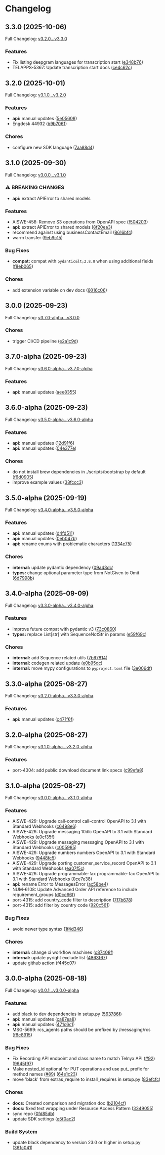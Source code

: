 # Changelog

## 3.3.0 (2025-10-06)

Full Changelog: [v3.2.0...v3.3.0](https://github.com/team-telnyx/telnyx-python/compare/v3.2.0...v3.3.0)

### Features

* Fix listing deepgram languages for transcription start ([e348b76](https://github.com/team-telnyx/telnyx-python/commit/e348b7666742f3449cf70eef7801f3e68fc31026))
* TELAPPS-5367: Update transcription start docs ([ce4c62c](https://github.com/team-telnyx/telnyx-python/commit/ce4c62ca1e2c210975be6a6844efaa39244658c4))

## 3.2.0 (2025-10-01)

Full Changelog: [v3.1.0...v3.2.0](https://github.com/team-telnyx/telnyx-python/compare/v3.1.0...v3.2.0)

### Features

* **api:** manual updates ([5e05608](https://github.com/team-telnyx/telnyx-python/commit/5e05608fdb6f8d602f7df918ed09491afa4129b3))
* Engdesk 44932 ([b9b7061](https://github.com/team-telnyx/telnyx-python/commit/b9b7061707f8ed70ca643ef31fd594a020d496c3))


### Chores

* configure new SDK language ([7aa88d4](https://github.com/team-telnyx/telnyx-python/commit/7aa88d4d43461cabc3a96107b863dc4f5731f0cf))

## 3.1.0 (2025-09-30)

Full Changelog: [v3.0.0...v3.1.0](https://github.com/team-telnyx/telnyx-python/compare/v3.0.0...v3.1.0)

### ⚠ BREAKING CHANGES

* **api:** extract APIError to shared models

### Features

* AISWE-458: Remove S3 operations from OpenAPI spec ([f504203](https://github.com/team-telnyx/telnyx-python/commit/f504203bba7bf84daff33194f57b4acb8d2b0621))
* **api:** extract APIError to shared models ([8f20ea3](https://github.com/team-telnyx/telnyx-python/commit/8f20ea354d15ce66699a1b872c256920c3853eb8))
* recommend against using businessContactEmail ([8616bf4](https://github.com/team-telnyx/telnyx-python/commit/8616bf4e1c18023e575c0841ac51631c56630b7a))
* warm transfer ([9eb9c15](https://github.com/team-telnyx/telnyx-python/commit/9eb9c15000602213058fe88a705f88466439ad6f))


### Bug Fixes

* **compat:** compat with `pydantic&lt;2.8.0` when using additional fields ([f8eb065](https://github.com/team-telnyx/telnyx-python/commit/f8eb06586b920066deba23461002e6cb76ba8f83))


### Chores

* add extension variable on dev docs ([6016c06](https://github.com/team-telnyx/telnyx-python/commit/6016c06ae87381051bc85f593cde1c10fdd6d650))

## 3.0.0 (2025-09-23)

Full Changelog: [v3.7.0-alpha...v3.0.0](https://github.com/team-telnyx/telnyx-python/compare/v3.7.0-alpha...v3.0.0)

### Chores

* trigger CI/CD pipeline ([e2a1c9d](https://github.com/team-telnyx/telnyx-python/commit/e2a1c9d5f7d6e0c64ed3e7b3578aff0684283f47))

## 3.7.0-alpha (2025-09-23)

Full Changelog: [v3.6.0-alpha...v3.7.0-alpha](https://github.com/team-telnyx/telnyx-python/compare/v3.6.0-alpha...v3.7.0-alpha)

### Features

* **api:** manual updates ([aee8355](https://github.com/team-telnyx/telnyx-python/commit/aee8355d4c368124161e2ac0f8c7f9ab87010b0e))

## 3.6.0-alpha (2025-09-23)

Full Changelog: [v3.5.0-alpha...v3.6.0-alpha](https://github.com/team-telnyx/telnyx-python/compare/v3.5.0-alpha...v3.6.0-alpha)

### Features

* **api:** manual updates ([12d91f6](https://github.com/team-telnyx/telnyx-python/commit/12d91f63949e7097d424fabd0de50fa74f7cce65))
* **api:** manual updates ([04e377e](https://github.com/team-telnyx/telnyx-python/commit/04e377ec69cfdfadb46eff9f4008dee6460ec21a))


### Chores

* do not install brew dependencies in ./scripts/bootstrap by default ([f6d0905](https://github.com/team-telnyx/telnyx-python/commit/f6d09059d41e721669697646dc072b9eca5e2c5b))
* improve example values ([38fccc3](https://github.com/team-telnyx/telnyx-python/commit/38fccc3883c842b436400beab2f5cc9932bc9039))

## 3.5.0-alpha (2025-09-19)

Full Changelog: [v3.4.0-alpha...v3.5.0-alpha](https://github.com/team-telnyx/telnyx-python/compare/v3.4.0-alpha...v3.5.0-alpha)

### Features

* **api:** manual updates ([d4fd511](https://github.com/team-telnyx/telnyx-python/commit/d4fd5118081b91c12d3bf2a77c0ba1f12a7a04cb))
* **api:** manual updates ([0eb047b](https://github.com/team-telnyx/telnyx-python/commit/0eb047bc54d338569aa15df91c1ebf7f741f3ec8))
* **api:** rename enums with problematic characters ([1334c75](https://github.com/team-telnyx/telnyx-python/commit/1334c755da81fe115f35af23fceb1064fd3c2bc5))


### Chores

* **internal:** update pydantic dependency ([09a43dc](https://github.com/team-telnyx/telnyx-python/commit/09a43dc632831b1d7ae2f571a8d426cb57422526))
* **types:** change optional parameter type from NotGiven to Omit ([6d7998b](https://github.com/team-telnyx/telnyx-python/commit/6d7998be4ca9225e05ce8e17a7cd92b3ba5aeb06))

## 3.4.0-alpha (2025-09-09)

Full Changelog: [v3.3.0-alpha...v3.4.0-alpha](https://github.com/team-telnyx/telnyx-python/compare/v3.3.0-alpha...v3.4.0-alpha)

### Features

* improve future compat with pydantic v3 ([73c0860](https://github.com/team-telnyx/telnyx-python/commit/73c086030a85645d66a8c743c7fe26e35f25b835))
* **types:** replace List[str] with SequenceNotStr in params ([e59f69c](https://github.com/team-telnyx/telnyx-python/commit/e59f69c554f2a6e08323d1622bc60cba509c0e29))


### Chores

* **internal:** add Sequence related utils ([7b67814](https://github.com/team-telnyx/telnyx-python/commit/7b678144f51fa389e0277ce3f9ac3bbc5593636c))
* **internal:** codegen related update ([e0b95dc](https://github.com/team-telnyx/telnyx-python/commit/e0b95dcd80a265ca31597a597d344bd97a07be28))
* **internal:** move mypy configurations to `pyproject.toml` file ([3e006df](https://github.com/team-telnyx/telnyx-python/commit/3e006df10471a1e4730b03eca1c9399e744c659f))

## 3.3.0-alpha (2025-08-27)

Full Changelog: [v3.2.0-alpha...v3.3.0-alpha](https://github.com/team-telnyx/telnyx-python/compare/v3.2.0-alpha...v3.3.0-alpha)

### Features

* **api:** manual updates ([c471f6f](https://github.com/team-telnyx/telnyx-python/commit/c471f6f7595e375725124181460385b57c3335f4))

## 3.2.0-alpha (2025-08-27)

Full Changelog: [v3.1.0-alpha...v3.2.0-alpha](https://github.com/team-telnyx/telnyx-python/compare/v3.1.0-alpha...v3.2.0-alpha)

### Features

* port-4304: add public download document link specs ([c99efa8](https://github.com/team-telnyx/telnyx-python/commit/c99efa8fe272848ccdb18b984238b44f065dd0b2))

## 3.1.0-alpha (2025-08-27)

Full Changelog: [v3.0.0-alpha...v3.1.0-alpha](https://github.com/team-telnyx/telnyx-python/compare/v3.0.0-alpha...v3.1.0-alpha)

### Features

* AISWE-429: Upgrade call-control call-control OpenAPI to 3.1 with Standard Webhooks ([c6498e6](https://github.com/team-telnyx/telnyx-python/commit/c6498e6e628c19175191de0092ba897c69318d0d))
* AISWE-429: Upgrade messaging 10dlc OpenAPI to 3.1 with Standard Webhooks ([e0cf35f](https://github.com/team-telnyx/telnyx-python/commit/e0cf35f4d12d8f24e26dab02909e238c02d22465))
* AISWE-429: Upgrade messaging messaging OpenAPI to 3.1 with Standard Webhooks ([c005985](https://github.com/team-telnyx/telnyx-python/commit/c005985aaacf9a41cf889bf15e6eb40d1a773e44))
* AISWE-429: Upgrade numbers numbers OpenAPI to 3.1 with Standard Webhooks ([9448fc5](https://github.com/team-telnyx/telnyx-python/commit/9448fc586b6de3896cfacc01f4153650c3cd0d2b))
* AISWE-429: Upgrade porting customer_service_record OpenAPI to 3.1 with Standard Webhooks ([ea07f5c](https://github.com/team-telnyx/telnyx-python/commit/ea07f5c8688b990d4890f28e377ec20074993ace))
* AISWE-429: Upgrade programmable-fax programmable-fax OpenAPI to 3.1 with Standard Webhooks ([0ce7e38](https://github.com/team-telnyx/telnyx-python/commit/0ce7e38f1a87f45e1a60570322bae101b8646286))
* **api:** rename Error to MessagesError ([ac58be4](https://github.com/team-telnyx/telnyx-python/commit/ac58be4181157fce47ac0bbc077dc2f0b73985e8))
* NUM-6108: Update Advanced Order API reference to include requirement_groups ([d0cc66f](https://github.com/team-telnyx/telnyx-python/commit/d0cc66f4a4faa41a557cf3b27d30f465f724dcd4))
* port-4315: add country_code filter to description ([7f7b678](https://github.com/team-telnyx/telnyx-python/commit/7f7b678b435cab29addaaff865275d9d0f0ffed7))
* port-4315: add filter by country code ([920c561](https://github.com/team-telnyx/telnyx-python/commit/920c561527177a01119fb4c542227d2cfff02998))


### Bug Fixes

* avoid newer type syntax ([1f4d346](https://github.com/team-telnyx/telnyx-python/commit/1f4d346115cbe1f985e9f711716d47c891487440))


### Chores

* **internal:** change ci workflow machines ([c87408f](https://github.com/team-telnyx/telnyx-python/commit/c87408f180f76257a61fcbfc173d3ddc1890be8d))
* **internal:** update pyright exclude list ([4863f67](https://github.com/team-telnyx/telnyx-python/commit/4863f67905e609ceb919323d86802c69bad660f8))
* update github action ([f445c07](https://github.com/team-telnyx/telnyx-python/commit/f445c07c8a4e60a8c61b24925f0545b0bdd8f074))

## 3.0.0-alpha (2025-08-18)

Full Changelog: [v0.0.1...v3.0.0-alpha](https://github.com/team-telnyx/telnyx-python/compare/v0.0.1...v3.0.0-alpha)

### Features

* add black to dev dependencies in setup.py ([563786f](https://github.com/team-telnyx/telnyx-python/commit/563786f7193a0d79d8275311d5f56034a7fc08c4))
* **api:** manual updates ([ca87ea8](https://github.com/team-telnyx/telnyx-python/commit/ca87ea8e651e6cc9ba59cfda314426fbbc972a30))
* **api:** manual updates ([471c6c1](https://github.com/team-telnyx/telnyx-python/commit/471c6c120cf12221bc29782f4ebbdacf651873da))
* MSG-5699: rcs_agents paths should be prefixed by /messaging/rcs ([f8c8915](https://github.com/team-telnyx/telnyx-python/commit/f8c8915795a49c1e81cfdd239df6c76311228376))


### Bug Fixes

* Fix Recording API endpoint and class name to match Telnyx API ([#92](https://github.com/team-telnyx/telnyx-python/issues/92)) ([9645f97](https://github.com/team-telnyx/telnyx-python/commit/9645f979af89e58c59e59a45d8f05ce87b597956))
* Make nested_id optional for PUT operations and use put_ prefix for method names ([#89](https://github.com/team-telnyx/telnyx-python/issues/89)) ([64e1c23](https://github.com/team-telnyx/telnyx-python/commit/64e1c2397e98d6a957c9c0bcdd0423c9052c7067))
* move 'black' from extras_require to install_requires in setup.py ([83efcfc](https://github.com/team-telnyx/telnyx-python/commit/83efcfc5510fb6e210adbb270f05c68ee991e1e2))


### Chores

* **docs:** Created comparison and migration doc ([b2104cf](https://github.com/team-telnyx/telnyx-python/commit/b2104cfcdb627fd7880dec5f748988c6c7f04817))
* **docs:** fixed text wrapping under Resource Access Pattern ([3349055](https://github.com/team-telnyx/telnyx-python/commit/3349055aca80d1d5cbdf34e5009f1ac77cd24e31))
* sync repo ([0fd85db](https://github.com/team-telnyx/telnyx-python/commit/0fd85db8308098a0f3913d92a92a727fea959e66))
* update SDK settings ([e5f0ac2](https://github.com/team-telnyx/telnyx-python/commit/e5f0ac29ffef95c5e60e9130c62d65f76f620673))


### Build System

* update black dependency to version 23.0 or higher in setup.py ([361c041](https://github.com/team-telnyx/telnyx-python/commit/361c041e49a0d573a8657768cb7b1a7f3fe9fdd7))
